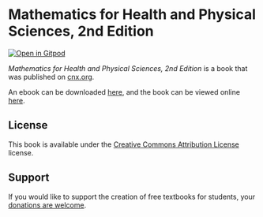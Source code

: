 # Mathematics for Health and Physical Sciences, 2nd Edition

[![Open in Gitpod](https://gitpod.io/button/open-in-gitpod.svg)](https://gitpod.io/from-referrer/)

_Mathematics for Health and Physical Sciences, 2nd Edition_ is a book that was published on [cnx.org](https://cnx.org/).

An ebook can be downloaded [here](https://github.com/cnx-user-books/cnxbook-mathematics-for-health-and-physical-sciences-2nd-edition/releases/latest), and the book can be viewed online [here](https://github.com/cnx-user-books/cnxbook-mathematics-for-health-and-physical-sciences-2nd-edition/releases/latest).

## License
This book is available under the [Creative Commons Attribution License](./LICENSE) license.

## Support
If you would like to support the creation of free textbooks for students, your [donations are welcome](https://riceconnect.rice.edu/donation/support-openstax-banner).

